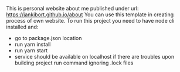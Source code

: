 This is personal website about me published under url: https://jankibort.github.io/about
You can use this template in creating process of own website. To run this project you need to have node cli installed and:

- go to package.json location
- run yarn install
- run yarn start
- service should be available on localhost
  if there are troubles upon building project run command ignoring .lock files
